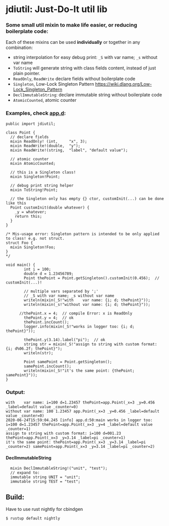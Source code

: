 # jdiutil: Just-Do-It util lib

### Some small util mixin to make life easier, or reducing boilerplate code:

Each of these mixins can be used **individually** or together in any combination:

* string interpolation for easy debug print: `_S` with var name; `_s` without var name
* `ToString` will generate string with class fields content, instead of just plain pointer.
* `ReadOnly`, `ReadWrite` declare fields without boilerplate code
* `Singleton`, Low-Lock Singleton Pattern <https://wiki.dlang.org/Low-Lock_Singleton_Pattern>
* `DeclImmutableString`: declare immutable string without boilerplate code
* `AtomicCounted`, atomic counter


### Examples, check [app.d](https://github.com/mw66/jdiutil/blob/master/source/app.d):
```
public import jdiutil;

class Point {
  // declare fields
  mixin ReadOnly! (int,     "x", 3);
  mixin ReadWrite!(double,  "y");
  mixin ReadWrite!(string,  "label", "default value");

  // atomic counter
  mixin AtomicCounted;

  // this is a Singleton class!
  mixin Singleton!Point;

  // debug print string helper
  mixin ToString!Point;

  // the Singleton only has empty {} ctor, customInit(...) can be done like this
  Point customInit(double whatever) {
    _y = whatever;
    return this;
  }
}

/* Mis-usage error: Singleton pattern is intended to be only applied to class! e.g. not struct.
struct Foo {
  mixin Singleton!Foo;
}
*/

void main() {
        int i = 100;
        double d = 1.23456789;
        Point thePoint = Point.getSingleton().customInit(0.456);  // customInit(...)!

        // multiple vars separated by ';'
        // _S with var name; _s without var name
        writeln(mixin(_S!"with    var name: {i; d; thePoint}"));
        writeln(mixin(_s!"without var name: {i; d; thePoint}"));

      //thePoint.x = 4;  // compile Error: x is ReadOnly
        thePoint.y = 4;  // ok
        thePoint.incCount();
        logger.info(mixin(_S!"works in logger too: {i; d; thePoint}"));

        thePoint.y(3.14).label("pi");  // ok
        string str = mixin(_S!"assign to string with custom format: {i; d%06.2f; thePoint}");
        writeln(str);

        Point samePoint = Point.getSingleton();
        samePoint.incCount();
        writeln(mixin(_S!"it's the same point: {thePoint; samePoint}"));
}
```

### Output:
```
with    var name: i=100 d=1.23457 thePoint=app.Point(_x=3 _y=0.456 _label=default value _counter=0)
without var name: 100 1.23457 app.Point(_x=3 _y=0.456 _label=default value _counter=0)
2020-06-24T15:59:04.245 [info] app.d:50:main works in logger too: i=100 d=1.23457 thePoint=app.Point(_x=3 _y=4 _label=default value _counter=1)
assign to string with custom format: i=100 d=001.23 thePoint=app.Point(_x=3 _y=3.14 _label=pi _counter=1)
it's the same point: thePoint=app.Point(_x=3 _y=3.14 _label=pi _counter=2) samePoint=app.Point(_x=3 _y=3.14 _label=pi _counter=2)
```

#### DeclImmutableString
```
  mixin DeclImmutableString!("unit", "test");
  // expand to:
  immutable string UNIT = "unit";
  immutable string TEST = "test";
```

## Build:
Have to use rust nightly for cbindgen
```
$ rustup default nightly
```

